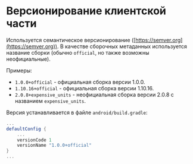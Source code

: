 # Версионирование клиентской части

Используется семантическое версионирование ([https://semver.org](https://semver.org)). В качестве сборочных метаданных используется название сборки (обычно `official`, но также возможны неофициальные).

Примеры:

- `1.0.0+official` - официальная сборка версии 1.0.0.
- `1.10.16+official` - официальная сборка версии 1.10.16.
- `2.0.8+expensive_units` - неофициальная сборка версии 2.0.8 с названием `expensive_units`.

Версия устанавливается в файле `android/build.gradle`:

```gradle
...
defaultConfig {
    ...
    versionCode 1
    versionName "1.0.0+official"
}
...
```